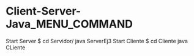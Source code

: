 # Client-Server-Java_MENU_COMMAND
Start Server $ cd Servidor/
java ServerEj3
Start Cliente $ cd Cliente
java CLiente

